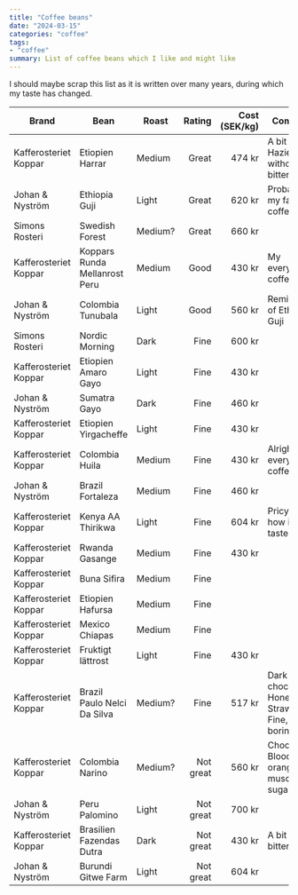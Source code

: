 ```yaml
---
title: "Coffee beans"
date: "2024-03-15"
categories: "coffee"
tags:
- "coffee"
summary: List of coffee beans which I like and might like
---
```


I should maybe scrap this list as it is written over many years, during which my
taste has changed.

| **Brand**             | **Bean**                      | **Roast** | **Rating** | **Cost (SEK/kg)** | **Comment**                                         |
|-----------------------|-------------------------------|-----------|-----------:|------------------:|-----------------------------------------------------|
| Kafferosteriet Koppar | Etiopien Harrar               | Medium    |      Great |            474 kr | A bit like Hazienda without the bitterness          |
| Johan & Nyström       | Ethiopia Guji                 | Light     |      Great |            620 kr | Probably my favorite coffee                         |
| Simons Rosteri        | Swedish Forest                | Medium?   |      Great |            660 kr |                                                     |
| Kafferosteriet Koppar | Koppars Runda Mellanrost Peru | Medium    |       Good |            430 kr | My everyday coffee                                  |
| Johan & Nyström       | Colombia Tunubala             | Light     |       Good |            560 kr | Reminiscent of Ethiopia Guji                        |
| Simons Rosteri        | Nordic Morning                | Dark      |       Fine |            600 kr |                                                     |
| Kafferosteriet Koppar | Etiopien Amaro Gayo           | Light     |       Fine |            430 kr |                                                     |
| Johan & Nyström       | Sumatra Gayo                  | Dark      |       Fine |            460 kr |                                                     |
| Kafferosteriet Koppar | Etiopien Yirgacheffe          | Light     |       Fine |            430 kr |                                                     |
| Kafferosteriet Koppar | Colombia Huila                | Medium    |       Fine |            430 kr | Alright everyday coffee                             |
| Johan & Nyström       | Brazil Fortaleza              | Medium    |       Fine |            460 kr |                                                     |
| Kafferosteriet Koppar | Kenya AA Thirikwa             | Light     |       Fine |            604 kr | Pricy for how it tastes                             |
| Kafferosteriet Koppar | Rwanda Gasange                | Medium    |       Fine |            430 kr |                                                     |
| Kafferosteriet Koppar | Buna Sifira                   | Medium    |       Fine |                   |                                                     |
| Kafferosteriet Koppar | Etiopien Hafursa              | Medium    |       Fine |                   |                                                     |
| Kafferosteriet Koppar | Mexico Chiapas                | Medium    |       Fine |                   |                                                     |
| Kafferosteriet Koppar | Fruktigt lättrost             | Light     |       Fine |            430 kr |                                                     |
| Kafferosteriet Koppar | Brazil Paulo Nelci Da Silva   | Medium?   |       Fine |            517 kr | Dark chocolate, Honey, Strawberry. Fine, but boring. |
| Kafferosteriet Koppar | Colombia Narino               | Medium?   |  Not great |            560 kr | Chocolate, Blood orange, muscovado sugar            |
| Johan & Nyström       | Peru Palomino                 | Light     |  Not great |            700 kr |                                                     |
| Kafferosteriet Koppar | Brasilien Fazendas Dutra      | Dark      |  Not great |            430 kr | A bit too bitter                                    |
| Johan & Nyström       | Burundi Gitwe Farm            | Light     |  Not great |            604 kr |                                                     |
